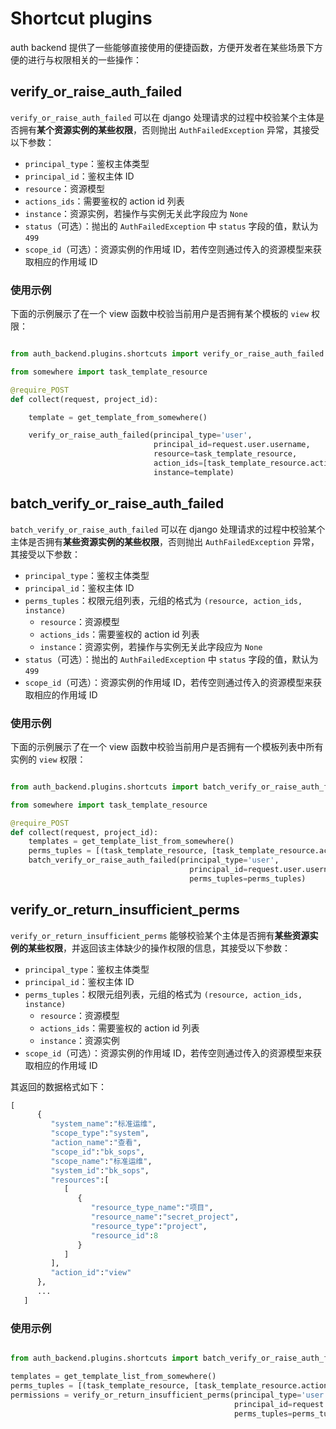 # Shortcut plugins

auth backend 提供了一些能够直接使用的便捷函数，方便开发者在某些场景下方便的进行与权限相关的一些操作：

## verify_or_raise_auth_failed

`verify_or_raise_auth_failed` 可以在 django 处理请求的过程中校验某个主体是否拥有**某个资源实例的某些权限**，否则抛出 `AuthFailedException` 异常，其接受以下参数：

- `principal_type`：鉴权主体类型
- `principal_id`：鉴权主体 ID
- `resource`：资源模型
- `actions_ids`：需要鉴权的 action id 列表
- `instance`：资源实例，若操作与实例无关此字段应为 `None`
- `status`（可选）：抛出的 `AuthFailedException` 中 `status` 字段的值，默认为 `499`
- `scope_id`（可选）：资源实例的作用域 ID，若传空则通过传入的资源模型来获取相应的作用域 ID

### 使用示例

下面的示例展示了在一个 view 函数中校验当前用户是否拥有某个模板的 `view` 权限：

```python

from auth_backend.plugins.shortcuts import verify_or_raise_auth_failed

from somewhere import task_template_resource

@require_POST
def collect(request, project_id):

    template = get_template_from_somewhere()

    verify_or_raise_auth_failed(principal_type='user',
                                principal_id=request.user.username,
                                resource=task_template_resource,
                                action_ids=[task_template_resource.actions.view.id],
                                instance=template)

```

## batch_verify_or_raise_auth_failed

`batch_verify_or_raise_auth_failed` 可以在 django 处理请求的过程中校验某个主体是否拥有**某些资源实例的某些权限**，否则抛出 `AuthFailedException` 异常，其接受以下参数：

- `principal_type`：鉴权主体类型
- `principal_id`：鉴权主体 ID
- `perms_tuples`：权限元组列表，元组的格式为 `(resource, action_ids, instance)`
  - `resource`：资源模型
  - `actions_ids`：需要鉴权的 action id 列表
  - `instance`：资源实例，若操作与实例无关此字段应为 `None`
- `status`（可选）：抛出的 `AuthFailedException` 中 `status` 字段的值，默认为 `499`
- `scope_id`（可选）：资源实例的作用域 ID，若传空则通过传入的资源模型来获取相应的作用域 ID

### 使用示例

下面的示例展示了在一个 view 函数中校验当前用户是否拥有一个模板列表中所有实例的 `view` 权限：

```python

from auth_backend.plugins.shortcuts import batch_verify_or_raise_auth_failed

from somewhere import task_template_resource

@require_POST
def collect(request, project_id):
    templates = get_template_list_from_somewhere()
    perms_tuples = [(task_template_resource, [task_template_resource.actions.view.id], t) for t in templates]
    batch_verify_or_raise_auth_failed(principal_type='user',
                                        principal_id=request.user.username,
                                        perms_tuples=perms_tuples)

```

## verify_or_return_insufficient_perms

`verify_or_return_insufficient_perms` 能够校验某个主体是否拥有**某些资源实例的某些权限**，并返回该主体缺少的操作权限的信息，其接受以下参数：

- `principal_type`：鉴权主体类型
- `principal_id`：鉴权主体 ID
- `perms_tuples`：权限元组列表，元组的格式为 `(resource, action_ids, instance)`
  - `resource`：资源模型
  - `actions_ids`：需要鉴权的 action id 列表
  - `instance`：资源实例
- `scope_id`（可选）：资源实例的作用域 ID，若传空则通过传入的资源模型来获取相应的作用域 ID

其返回的数据格式如下：

```python
[
      {
         "system_name":"标准运维",
         "scope_type":"system",
         "action_name":"查看",
         "scope_id":"bk_sops",
         "scope_name":"标准运维",
         "system_id":"bk_sops",
         "resources":[
            [
               {
                  "resource_type_name":"项目",
                  "resource_name":"secret_project",
                  "resource_type":"project",
                  "resource_id":8
               }
            ]
         ],
         "action_id":"view"
      },
      ...
   ]
```

### 使用示例

```python

from auth_backend.plugins.shortcuts import batch_verify_or_raise_auth_failed

templates = get_template_list_from_somewhere()
perms_tuples = [(task_template_resource, [task_template_resource.actions.view.id], t) for t in templates]
permissions = verify_or_return_insufficient_perms(principal_type='user',
                                                  principal_id=request.user.username,
                                                  perms_tuples=perms_tuples)

```
